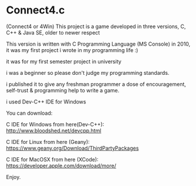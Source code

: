 # Connect4.c
(Connect4 or 4Win) This project is a game developed in three versions, C, C++ &amp; Java SE, older to newer respect

This version is written with C Programming Language (MS Console) in 2010, it was my first project i wrote in my programming life :)

it was for my first semester project in university

i was a beginner so please don't judge my programming standards.

i published it to give any freshman programmer a dose of encouragement, self-trust & programming help to write a game.

i used Dev-C++ IDE for Windows

You can download:

C IDE for Windows from here(Dev-C++): http://www.bloodshed.net/devcpp.html

C IDE for Linux from here (Geany): https://www.geany.org/Download/ThirdPartyPackages

C IDE for MacOSX from here (XCode): https://developer.apple.com/download/more/

Enjoy.
